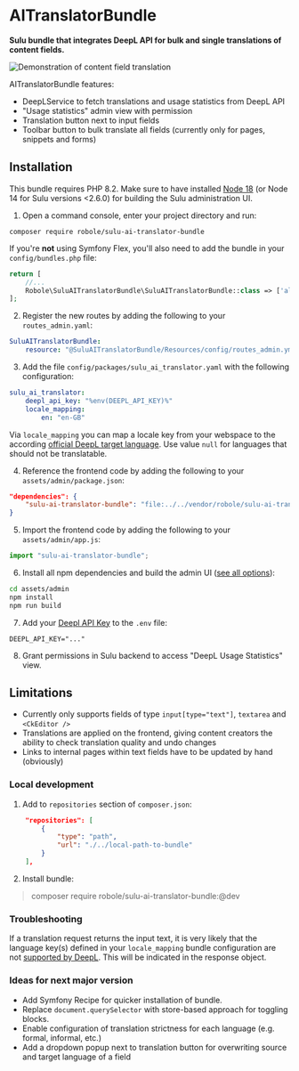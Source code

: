 # AITranslatorBundle

**Sulu bundle that integrates DeepL API for bulk and single translations of content fields.**

![Demonstration of content field translation](https://github.com/robole-dev/sulu-ai-translator-bundle/blob/main/demo.gif)

AITranslatorBundle features:

-   DeepLService to fetch translations and usage statistics from DeepL API
-   "Usage statistics" admin view with permission
-   Translation button next to input fields
-   Toolbar button to bulk translate all fields (currently only for pages, snippets and forms)

## Installation

This bundle requires PHP 8.2. Make sure to have installed [Node 18](https://nodejs.org/en/) (or Node 14 for Sulu versions <2.6.0) for building the Sulu administration UI.

1. Open a command console, enter your project directory and run:

```console
composer require robole/sulu-ai-translator-bundle
```

If you're **not** using Symfony Flex, you'll also need to add the bundle in your `config/bundles.php` file:

```php
return [
    //...
    Robole\SuluAITranslatorBundle\SuluAITranslatorBundle::class => ['all' => true],
];
```

2. Register the new routes by adding the following to your `routes_admin.yaml`:

```yaml
SuluAITranslatorBundle:
    resource: "@SuluAITranslatorBundle/Resources/config/routes_admin.yml"
```

3. Add the file `config/packages/sulu_ai_translator.yaml` with the following configuration:
```yaml
sulu_ai_translator:
    deepl_api_key: "%env(DEEPL_API_KEY)%"
    locale_mapping:
        en: "en-GB"
```
Via `locale_mapping` you can map a locale key from your webspace to the according [official DeepL target language](https://developers.deepl.com/docs/resources/supported-languages#target-languages). Use value `null` for languages that should not be translatable.


4. Reference the frontend code by adding the following to your `assets/admin/package.json`:

```json
"dependencies": {
    "sulu-ai-translator-bundle": "file:../../vendor/robole/sulu-ai-translator-bundle/src/Resources/js"
}
```

5. Import the frontend code by adding the following to your `assets/admin/app.js`:

```javascript
import "sulu-ai-translator-bundle";
```

6. Install all npm dependencies and build the admin UI ([see all options](https://docs.sulu.io/en/2.5/cookbook/build-admin-frontend.html)):

```bash
cd assets/admin
npm install
npm run build
```

7. Add your [Deepl API Key](https://support.deepl.com/hc/en-us/articles/360020695820-API-Key-for-DeepL-s-API#h_01HM9MFQ195GTHM93RRY63M18W) to the `.env` file:

```
DEEPL_API_KEY="..."
```

8. Grant permissions in Sulu backend to access "DeepL Usage Statistics" view.

## Limitations

-   Currently only supports fields of type `input[type="text"]`, `textarea` and `<CkEditor />`
-   Translations are applied on the frontend, giving content creators the ability to check translation quality and undo changes
-   Links to internal pages within text fields have to be updated by hand (obviously)

### Local development

1. Add to `repositories` section of `composer.json`:

```json
    "repositories": [
        {
            "type": "path",
            "url": "./../local-path-to-bundle"
        }
    ],
```

2. Install bundle:

> composer require robole/sulu-ai-translator-bundle:@dev

### Troubleshooting

If a translation request returns the input text, it is very likely that the language key(s) defined in your `locale_mapping` bundle configuration are not [supported by DeepL](https://developers.deepl.com/docs/resources/supported-languages#target-languages). This will be indicated in the response object.

### Ideas for next major version

-   Add Symfony Recipe for quicker installation of bundle.
-   Replace `document.querySelector` with store-based approach for toggling blocks.
-   Enable configuration of translation strictness for each language (e.g. formal, informal, etc.)
-   Add a dropdown popup next to translation button for overwriting source and target language of a field

